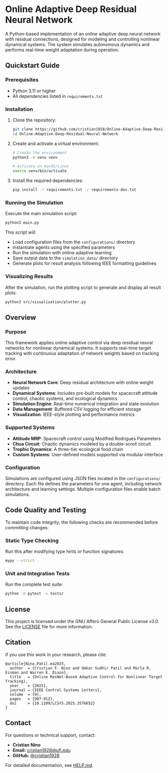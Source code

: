 # Online Adaptive Deep Residual Neural Network

A Python-based implementation of an online adaptive deep neural network with residual connections, designed for modeling and controlling nonlinear dynamical systems. The system simulates autonomous dynamics and performs real-time weight adaptation during operation.

## Quickstart Guide

### Prerequisites

- Python 3.11 or higher
- All dependencies listed in `requirements.txt`

### Installation

1. Clone the repository:
   ```bash
   git clone https://github.com/cristian1928/Online-Adaptive-Deep-Residual-Neural-Network.git
   cd Online-Adaptive-Deep-Residual-Neural-Network
   ```

2. Create and activate a virtual environment:
   ```bash
   # Create the environment
   python3 -m venv venv

   # Activate on macOS/Linux
   source venv/bin/activate
   ```

3. Install the required dependencies:
   ```bash
   pip install -r requirements.txt -r requirements-dev.txt
   ```

### Running the Simulation

Execute the main simulation script:

```bash
python3 main.py
```

This script will:

- Load configuration files from the `configurations/` directory
- Instantiate agents using the specified parameters
- Run the simulation with online adaptive learning
- Save output data to the `simulation_data/` directory
- Generate plots for result analysis following IEEE formatting guidelines

### Visualizing Results

After the simulation, run the plotting script to generate and display all result plots:

```bash
python3 src/visualization/plotter.py
```

## Overview

### Purpose

This framework applies online adaptive control via deep residual neural networks for nonlinear dynamical systems. It supports real-time target tracking with continuous adaptation of network weights based on tracking error.

### Architecture

- **Neural Network Core**: Deep residual architecture with online weight updates
- **Dynamical Systems**: Includes pre-built models for spacecraft attitude control, chaotic systems, and ecological dynamics
- **Simulation Engine**: Real-time numerical integration and state evolution
- **Data Management**: Buffered CSV logging for efficient storage
- **Visualization**: IEEE-style plotting and performance metrics

### Supported Systems

- **Attitude MRP**: Spacecraft control using Modified Rodrigues Parameters
- **Chua Circuit**: Chaotic dynamics modeled by a double-scroll circuit
- **Trophic Dynamics**: A three-tier ecological food chain
- **Custom Systems**: User-defined models supported via modular interface

### Configuration

Simulations are configured using JSON files located in the `configurations/` directory. Each file defines the parameters for one agent, including network architecture and learning settings. Multiple configuration files enable batch simulations.

## Code Quality and Testing

To maintain code integrity, the following checks are recommended before committing changes:

### Static Type Checking

Run this after modifying type hints or function signatures:

```bash
mypy --strict
```

### Unit and Integration Tests

Run the complete test suite:

```bash
python -m pytest -v tests/
```

## License

This project is licensed under the GNU Affero General Public License v3.0. See the [LICENSE](LICENSE) file for more information.

## Citation

If you use this work in your research, please cite:

```
@article{Nino.Patil.ea2025,
  author  = {Cristian F. Nino and Omkar Sudhir Patil and Marla R. Eisman and Warren E. Dixon},
  title   = {Online ResNet-Based Adaptive Control for Nonlinear Target Tracking},
  year    = {2025},
  journal = {IEEE Control Systems Letters},
  volume  = {9},
  pages   = {907-912},
  doi     = {10.1109/LCSYS.2025.3576652}
}
```

## Contact

For questions or technical support, contact:

- **Cristian Nino**
- **Email:** cristian1928@ufl.edu
- **GitHub:** [@cristian1928](https://github.com/cristian1928)

For detailed documentation, see [HELP.md](HELP.md).
